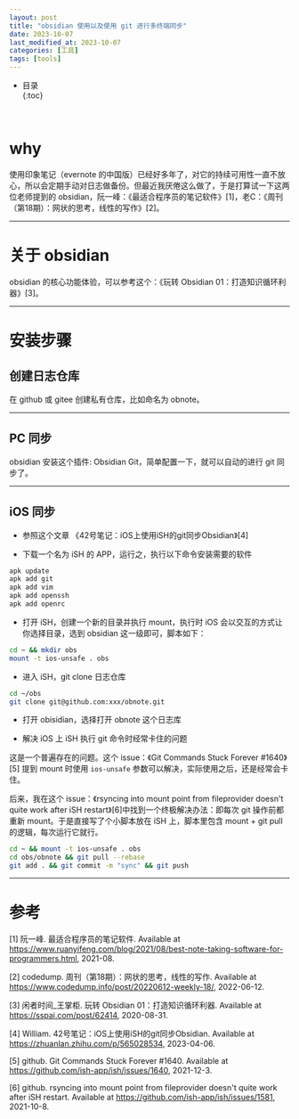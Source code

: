 ```yaml
---
layout: post
title: "obsidian 使用以及使用 git 进行多终端同步"
date: 2023-10-07
last_modified_at: 2023-10-07
categories: [工具]
tags: [tools]
---
```


* 目录  
{:toc}
<br/>

# why

使用印象笔记（evernote 的中国版）已经好多年了，对它的持续可用性一直不放心，所以会定期手动对日志做备份。但最近我厌倦这么做了，于是打算试一下这两位老师提到的 obsidian，阮一峰：《最适合程序员的笔记软件》[1]，老C：《周刊（第18期）：网状的思考，线性的写作》[2]。      

---

# 关于 obsidian

obsidian 的核心功能体验，可以参考这个：《玩转 Obsidian 01：打造知识循环利器》[3]。   

---

# 安装步骤

## 创建日志仓库   

在 github 或 gitee 创建私有仓库，比如命名为 obnote。    

---

## PC 同步

obsidian 安装这个插件: Obsidian Git，简单配置一下，就可以自动的进行 git 同步了。    

---

## iOS 同步   

* 参照这个文章 《42号笔记：iOS上使用iSH的git同步Obsidian》[4]

* 下载一个名为 iSH 的 APP，运行之，执行以下命令安装需要的软件    

```bash
apk update
apk add git
apk add vim
apk add openssh
apk add openrc
```

* 打开 iSH，创建一个新的目录并执行 mount，执行时 iOS 会以交互的方式让你选择目录，选到 obsidian 这一级即可，脚本如下：   

```bash
cd ~ && mkdir obs
mount -t ios-unsafe . obs
```

* 进入 iSH，git clone 日志仓库    

```bash
cd ~/obs
git clone git@github.com:xxx/obnote.git
```

* 打开 obisidian，选择打开 obnote 这个日志库    

* 解决 iOS 上 iSH 执行 git 命令时经常卡住的问题  

这是一个普遍存在的问题。这个 issue：《Git Commands Stuck Forever #1640》[5] 提到 mount 时使用 `ios-unsafe` 参数可以解决，实际使用之后，还是经常会卡住。  

后来，我在这个 issue：《rsyncing into mount point from fileprovider doesn't quite work after iSH restart》[6]中找到一个终极解决办法：即每次 git 操作前都重新 mount。于是直接写了个小脚本放在 iSH 上，脚本里包含 mount + git pull 的逻辑，每次运行它就行。   

```bash
cd ~ && mount -t ios-unsafe . obs    
cd obs/obnote && git pull --rebase
git add . && git commit -m "sync" && git push
```

---

# 参考

[1] 阮一峰. 最适合程序员的笔记软件. Available at https://www.ruanyifeng.com/blog/2021/08/best-note-taking-software-for-programmers.html, 2021-08.   

[2] codedump. 周刊（第18期）：网状的思考，线性的写作. Available at https://www.codedump.info/post/20220612-weekly-18/, 2022-06-12.   

[3] 闲者时间_王掌柜. 玩转 Obsidian 01：打造知识循环利器. Available at https://sspai.com/post/62414, 2020-08-31.    

[4] William. 42号笔记：iOS上使用iSH的git同步Obsidian. Available at https://zhuanlan.zhihu.com/p/565028534, 2023-04-06.   

[5] github. Git Commands Stuck Forever #1640. Available at https://github.com/ish-app/ish/issues/1640, 2021-12-3.   

[6] github. rsyncing into mount point from fileprovider doesn't quite work after iSH restart. Available at https://github.com/ish-app/ish/issues/1581, 2021-10-8.   